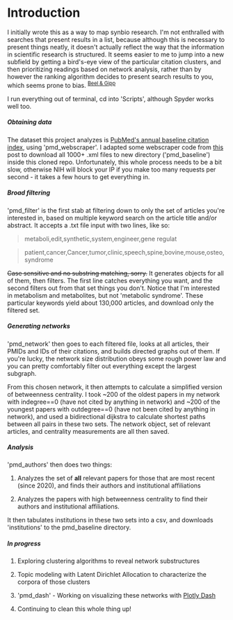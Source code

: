 <h1>Introduction</h1>

I initially wrote this as a way to map synbio research. I'm not enthralled with searches that present results in a list, because although this is necessary to present things neatly, it doesn't actually reflect the way that the information in scientific research is structured. It seems easier to me to jump into a new subfield by getting a bird's-eye view of the particular citation clusters, and then prioritizing readings based on network analysis, rather than by however the ranking algorithm decides to present search results to you, which seems prone to bias. <sup>[Beel & Gipp](https://doi.org/10.1109/RCIS.2009.5089308)</sup>

I run everything out of terminal, cd into 'Scripts', although Spyder works well too.

<h5>Obtaining data</h5>

The dataset this project analyzes is [PubMed's annual baseline citation index](https://www.nlm.nih.gov/databases/download/pubmed_medline.html), using 'pmd_webscraper'. I adapted some webscraper code from [this](https://towardsdatascience.com/how-to-web-scrape-with-python-in-4-minutes-bc49186a8460) post to download all 1000+ .xml files to new directory ('pmd_baseline') inside this cloned repo. Unfortunately, this whole process needs to be a bit slow, otherwise NIH will block your IP if you make too many requests per second - it takes a few hours to get everything in.

<h5>Broad filtering</h5>

'pmd_filter' is the first stab at filtering down to only the set of articles you're interested in, based on multiple keyword search on the article title and/or abstract. It accepts a .txt file input with two lines, like so:

>metaboli,edit,synthetic,system,engineer,gene regulat

>patient,cancer,Cancer,tumor,clinic,speech,spine,bovine,mouse,osteo,syndrome

~~Case sensitive and no substring matching, sorry.~~ It generates objects for all of them, then filters. The first line catches everything you want, and the second filters out from that set things you don't.  Notice that I'm interested in metabolism and metabolites, but not 'metabolic syndrome'. These particular keywords yield about 130,000 articles, and download only the filtered set.

<h5>Generating networks</h5>
'pmd_network' then goes to each filtered file, looks at all articles, their PMIDs and IDs of their citations, and builds directed graphs out of them. If you're lucky, the network size distribution obeys some rough power law and you can pretty comfortably filter out everything except the largest subgraph. 


From this chosen network, it then attempts to calculate a simplified version of betweenness centrality. I took ~200 of the oldest papers in my network with indegree==0 (have not cited by anything in network) and ~200 of the youngest papers with outdegree==0 (have not been cited by anything in network), and used a bidirectional dijkstra to calculate shortest paths between all pairs in these two sets. The network object, set of relevant articles, and centrality measurements are all then saved.

<h5>Analysis</h5>

'pmd_authors' then does two things:

1. Analyzes the set of **all** relevant papers for those that are most recent (since 2020), and finds their authors and institutional affiliations

2. Analyzes the papers with high betweenness centrality to find their authors and institutional affiliations. 

It then tabulates institutions in these two sets into a csv, and downloads 'institutions' to the pmd_baseline directory.

<h5>In progress</h5>  

1. Exploring clustering algorithms to reveal network substructures

2. Topic modeling with Latent Dirichlet Allocation to characterize the corpora of those clusters

3. 'pmd_dash' - Working on visualizing these networks with [Plotly Dash](https://plotly.com/dash/)

4. Continuing to clean this whole thing up!

